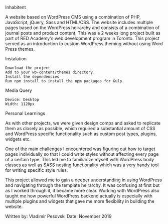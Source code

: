 Inhabitent 

A website based on WordPress CMS using a combination of PHP, JavaScript, jQuery, Sass and HTML/CSS. The website includes multiple pages based on the WordPress heirarchy and consists of a combination of journal posts and product content. This was a 2 weeks long project built as part of RED Academy's web development program in Toronto. This project served as an introduction to custom WordPress theming without using Word Press themes.


Instalation

    Download the project
    Add to your wp-content/themes directory.
    Install the dependencies
    Run npm install to install the npm packages for Gulp.


Media Query

    Device: Desktop
    Width: 1120px


Personal Learnings

As with other projects, we were given design comps and asked to replicate them as closely as possible, which required a substantial amount of CSS and WordPress specific functionality such as custom post types, plugins, widgets etc.

One of the main challenges I encountered was figuring out how to target pages individually so that I could write styles without affecting every page of a certain type. This led me to familiarize myself with WordPress body classes as well as SASS nesting functionality which was a very handy tool for writing specific style rules. 

This project allowed me to gain a deeper understanding in using WordPress and navigating through the template heirarchy. It was confusing at first but as I worked through it, it became more clear. Working with WordPress also taught me how powerful WordPress backend actually is especially with multiple plugins and widgets that gave me more flexibility in building the website.

Written by:
Vladimir Pesovski
Date: 
November 2019

